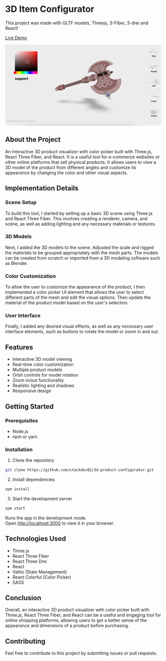 # 3D Item Configurator

This project was made with GLTF models, Threejs, 3-Fiber, 3-drei and React!

[Live Demo](https://3d-item-configurator.vercel.app/)

![Demo](/src/img/demo.png)

## About the Project

An interactive 3D product visualizer with color picker built with Three.js, React Three Fiber, and React. It is a useful tool for e-commerce websites or other online platforms that sell physical products. It allows users to view a 3D model of the product from different angles and customize its appearance by changing the color and other visual aspects.

## Implementation Details

### Scene Setup
To build this tool, I started by setting up a basic 3D scene using Three.js and React Three Fiber. This involves creating a renderer, camera, and scene, as well as adding lighting and any necessary materials or textures.

### 3D Models
Next, I added the 3D models to the scene. Adjusted the scale and rigged the materials to be grouped appropriately with the mesh parts. The models can be created from scratch or imported from a 3D modeling software such as Blender.

### Color Customization
To allow the user to customize the appearance of the product, I then implemented a color picker UI element that allows the user to select different parts of the mesh and edit the visual options. Then update the material of the product model based on the user's selection.

### User Interface
Finally, I added any desired visual effects, as well as any necessary user interface elements, such as buttons to rotate the model or zoom in and out.

## Features

- Interactive 3D model viewing
- Real-time color customization
- Multiple product models
- Orbit controls for model rotation
- Zoom in/out functionality
- Realistic lighting and shadows
- Responsive design

## Getting Started

### Prerequisites
- Node.js
- npm or yarn

### Installation

1. Clone the repository
```bash
git clone https://github.com/stackdev02/3d-product-configurator.git
```

2. Install dependencies
```bash
npm install
```

3. Start the development server
```bash
npm start
```

Runs the app in the development mode.\
Open [http://localhost:3000](http://localhost:3000) to view it in your browser.

## Technologies Used

- Three.js
- React Three Fiber
- React Three Drei
- React
- Valtio (State Management)
- React Colorful (Color Picker)
- SASS

## Conclusion

Overall, an interactive 3D product visualizer with color picker built with Three.js, React Three Fiber, and React can be a useful and engaging tool for online shopping platforms, allowing users to get a better sense of the appearance and dimensions of a product before purchasing.

## Contributing

Feel free to contribute to this project by submitting issues or pull requests.